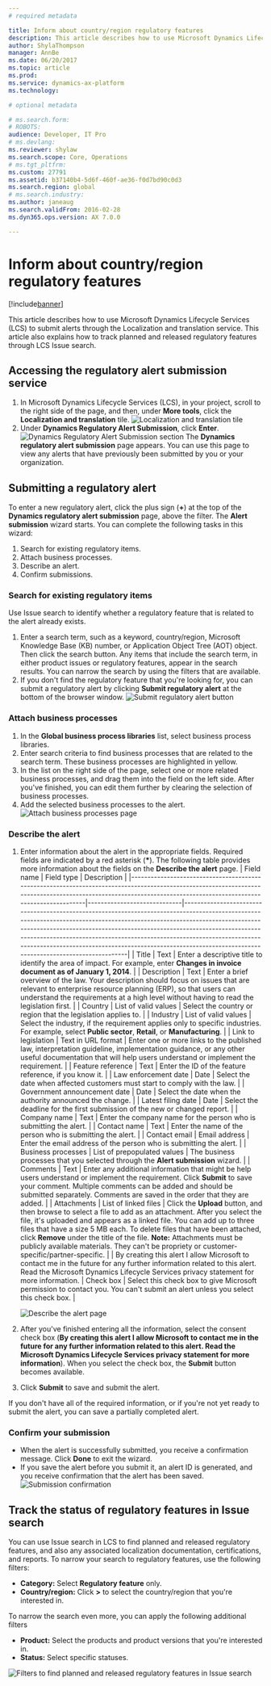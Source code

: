 ```yaml
---
# required metadata

title: Inform about country/region regulatory features
description: This article describes how to use Microsoft Dynamics Lifecycle Services (LCS) to submit alerts through the Localization and translation service. This article also explains how to track planned and released regulatory features through LCS Issue search. 
author: ShylaThompson
manager: AnnBe
ms.date: 06/20/2017
ms.topic: article
ms.prod: 
ms.service: dynamics-ax-platform
ms.technology: 

# optional metadata

# ms.search.form: 
# ROBOTS: 
audience: Developer, IT Pro
# ms.devlang: 
ms.reviewer: shylaw
ms.search.scope: Core, Operations
# ms.tgt_pltfrm: 
ms.custom: 27791
ms.assetid: b37140b4-5d6f-460f-ae36-f0d7bd90c0d3
ms.search.region: global
# ms.search.industry: 
ms.author: janeaug
ms.search.validFrom: 2016-02-28
ms.dyn365.ops.version: AX 7.0.0

---
```


# Inform about country/region regulatory features

[!include[banner](../includes/banner.md)]


This article describes how to use Microsoft Dynamics Lifecycle Services (LCS) to submit alerts through the Localization and translation service. This article also explains how to track planned and released regulatory features through LCS Issue search. 

Accessing the regulatory alert submission service
-------------------------------------------------

1.  In Microsoft Dynamics Lifecycle Services (LCS), in your project, scroll to the right side of the page, and then, under **More tools**, click the **Localization and translation** tile. ![Localization and translation tile](./media/wiki_loc-and-trans.jpg)
2.  Under **Dynamics Regulatory Alert Submission**, click **Enter**. 
![Dynamics Regulatory Alert Submission section](./media/alerting-service.jpg)
The **Dynamics regulatory alert submission** page appears. You can use this page to view any alerts that have previously been submitted by you or your organization.

## Submitting a regulatory alert
To enter a new regulatory alert, click the plus sign (**+**) at the top of the **Dynamics regulatory alert submission** page, above the filter. The **Alert submission** wizard starts. You can complete the following tasks in this wizard:

1.  Search for existing regulatory items.
2.  Attach business processes.
3.  Describe an alert.
4.  Confirm submissions.

### Search for existing regulatory items

Use Issue search to identify whether a regulatory feature that is related to the alert already exists.

1.  Enter a search term, such as a keyword, country/region, Microsoft Knowledge Base (KB) number, or Application Object Tree (AOT) object. Then click the search button. Any items that include the search term, in either product issues or regulatory features, appear in the search results. You can narrow the search by using the filters that are available.
2.  If you don't find the regulatory feature that you're looking for, you can submit a regulatory alert by clicking **Submit regulatory alert** at the bottom of the browser window. 
![Submit regulatory alert button](./media/submit-reg-alert.jpg)

### Attach business processes

1.  In the **Global business process libraries** list, select business process libraries.
2.  Enter search criteria to find business processes that are related to the search term. These business processes are highlighted in yellow.
3.  In the list on the right side of the page, select one or more related business processes, and drag them into the field on the left side. After you've finished, you can edit them further by clearing the selection of business processes.
4.  Add the selected business processes to the alert. ![Attach business processes page](./media/bp-selection.png)

### Describe the alert

1.  Enter information about the alert in the appropriate fields. Required fields are indicated by a red asterisk (**\***). The following table provides more information about the fields on the **Describe the alert** page.
    | Field name                                                                                                                                                                                                     | Field type                  | Description                                                                                                                                                                                                                                                                                                                                                                                                                               |
    |----------------------------------------------------------------------------------------------------------------------------------------------------------------------------------------------------------------|-----------------------------|-------------------------------------------------------------------------------------------------------------------------------------------------------------------------------------------------------------------------------------------------------------------------------------------------------------------------------------------------------------------------------------------------------------------------------------------|
    | Title                                                                                                                                                                                                          | Text                        | Enter a descriptive title to identify the area of impact. For example, enter **Changes in invoice document as of January 1, 2014**.                                                                                                                                                                                                                                                                                                       |
    | Description                                                                                                                                                                                                    | Text                        | Enter a brief overview of the law. Your description should focus on issues that are relevant to enterprise resource planning (ERP), so that users can understand the requirements at a high level without having to read the legislation first.                                                                                                                                                                                           |
    | Country                                                                                                                                                                                                        | List of valid values        | Select the country or region that the legislation applies to.                                                                                                                                                                                                                                                                                                                                                                             |
    | Industry                                                                                                                                                                                                       | List of valid values        | Select the industry, if the requirement applies only to specific industries. For example, select **Public sector**, **Retail**, or **Manufacturing**.                                                                                                                                                                                                                                                                                     |
    | Link to legislation                                                                                                                                                                                            | Text in URL format          | Enter one or more links to the published law, interpretation guideline, implementation guidance, or any other useful documentation that will help users understand or implement the requirement.                                                                                                                                                                                                                                          |
    | Feature reference                                                                                                                                                                                              | Text                        | Enter the ID of the feature reference, if you know it.                                                                                                                                                                                                                                                                                                                                                                                    |
    | Law enforcement date                                                                                                                                                                                           | Date                        | Select the date when affected customers must start to comply with the law.                                                                                                                                                                                                                                                                                                                                                                |
    | Government announcement date                                                                                                                                                                                   | Date                        | Select the date when the authority announced the change.                                                                                                                                                                                                                                                                                                                                                                                  |
    | Latest filing date                                                                                                                                                                                             | Date                        | Select the deadline for the first submission of the new or changed report.                                                                                                                                                                                                                                                                                                                                                                |
    | Company name                                                                                                                                                                                                   | Text                        | Enter the company name for the person who is submitting the alert.                                                                                                                                                                                                                                                                                                                                                                        |
    | Contact name                                                                                                                                                                                                   | Text                        | Enter the name of the person who is submitting the alert.                                                                                                                                                                                                                                                                                                                                                                                 |
    | Contact email                                                                                                                                                                                                  | Email address               | Enter the email address of the person who is submitting the alert.                                                                                                                                                                                                                                                                                                                                                                        |
    | Business processes                                                                                                                                                                                             | List of prepopulated values | The business processes that you selected through the **Alert submission** wizard.                                                                                                                                                                                                                                                                                                                                                         |
    | Comments                                                                                                                                                                                                       | Text                        | Enter any additional information that might be help users understand or implement the requirement. Click **Submit** to save your comment. Multiple comments can be added and should be submitted separately. Comments are saved in the order that they are added.                                                                                                                                                                         |
    | Attachments                                                                                                                                                                                                    | List of linked files        | Click the **Upload** button, and then browse to select a file to add as an attachment. After you select the file, it's uploaded and appears as a linked file. You can add up to three files that have a size 5 MB each. To delete files that have been attached, click **Remove** under the title of the file. **Note:** Attachments must be publicly available materials. They can't be propriety or customer-specific/partner-specific. |
    | By creating this alert I allow Microsoft to contact me in the future for any further information related to this alert. Read the Microsoft Dynamics Lifecycle Services privacy statement for more information. | Check box                   | Select this check box to give Microsoft permission to contact you. You can't submit an alert unless you select this check box.                                                                                                                                                                                                                                                                                                            |

    ![Describe the alert page](./media/submission-forms.png)
2.  After you've finished entering all the information, select the consent check box (**By creating this alert I allow Microsoft to contact me in the future for any further information related to this alert. Read the Microsoft Dynamics Lifecycle Services privacy statement for more information**). When you select the check box, the **Submit** button becomes available.
3.  Click **Submit** to save and submit the alert.

If you don't have all of the required information, or if you're not yet ready to submit the alert, you can save a partially completed alert.

### Confirm your submission

-   When the alert is successfully submitted, you receive a confirmation message. Click **Done** to exit the wizard.
-   If you save the alert before you submit it, an alert ID is generated, and you receive confirmation that the alert has been saved. ![Submission confirmation](./media/submission-confirmation.png)

## Track the status of regulatory features in Issue search
You can use Issue search in LCS to find planned and released regulatory features, and also any associated localization documentation, certifications, and reports. To narrow your search to regulatory features, use the following filters:

-   **Category:** Select **Regulatory feature** only.
-   **Country/region:** Click **&gt;** to select the country/region that you're interested in.

To narrow the search even more, you can apply the following additional filters

-   **Product:** Select the products and product versions that you're interested in.
-   **Status:** Select specific statuses.

![Filters to find planned and released regulatory features in Issue search](./media/issue-search-categories.jpg)


